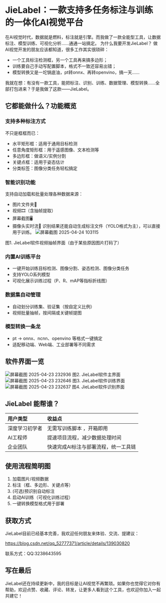 # JieLabel：一款支持多任务标注与训练的一体化AI视觉平台
  在AI视觉时代，数据就是燃料，标注就是引擎。而我做了一款全能型工具，让数据标注、模型训练、可视化分析……通通一站搞定。
  为什么我要开发JieLabel？
做AI视觉开发的朋友应该都知道，很多工作其实很琐碎：
* 一个工具标注检测框，另一个工具再来搞多边形；
* 训练要自己手动写配置脚本，格式不一致还容易出错；
* 模型转换又是一坨锅底油，pt转onnx、再转openvino，搞一天……

我就在想：有没有一款工具，能把标注、识别、训练、数据管理、模型转换……全部打包进来？于是我做了这款——JieLabel。
## 它都能做什么？功能概览
### 支持多种标注方式
不只是框框而已：
* 水平矩形框：适用于通用目标检测
* 任意角度矩形框：用于遥感图像、文本检测等
* 多边形框：做语义/实例分割
* 关键点框：适用于姿态估计
* 分类标签：图像分类任务轻松搞定

### 智能识别功能
支持自动加载和批量处理各种数据来源：
* 图片文件夹📂
* 视频🎞️（含抽帧提取）
* 屏幕截图🖥️
* 摄像头实时流🎥
识别结果还能自动生成标注文件（YOLO格式为主），可以直接用于训练。
![屏幕截图 2025-04-24 103115](https://github.com/user-attachments/assets/a99bacaa-2aa5-4706-a128-a38c61498cb8)

图1. JieLabel软件视频抽帧界面（由于某些原因图片打码了）
### 内置AI训练平台
* 一键开始训练目标检测、图像分割、姿态检测、图像分类任务
* 支持YOLO系列模型
* 可视化展示训练过程（P、R、mAP等指标折线图）

### 数据集自动管理
* 自动划分训练集、验证集（按自定义比例）
* 视频批量抽帧，按间隔或关键帧提图

### 模型转换一条龙
* pt → onnx、ncnn、openvino 等格式一键搞定
* 适配移动端、Web端、工业部署等不同需求
   
## 软件界面一览
![屏幕截图 2025-04-23 232936](https://github.com/user-attachments/assets/ee3825c2-a55c-4e03-87ee-cecd0aab6801)
图2. JieLabel软件主界面
![屏幕截图 2025-04-23 232646](https://github.com/user-attachments/assets/60efa040-0ba2-4608-b705-d8c6c41850f4)
图3. JieLabel软件训练界面
![屏幕截图 2025-04-23 232637](https://github.com/user-attachments/assets/9728422b-9d62-4e0d-83e9-98512aefe4a6)
图4. JieLabel软件识别界面

## JieLabel 能帮谁？
| 用户类型 | 收益点 |
|:------|:------|
| 深度学习初学者 | 无需写训练脚本 	，开箱即用 | 
| AI工程师 | 提速项目流程，减少数据处理时间  | 
| 企业团队 | 快速完成AI标注与部署流程，统一工具链  | 

## 使用流程简明图
1. 加载图片/视频数据
2. 标注（框、多边形、关键点等）
3. (可选)预识别自动标注
4. 启动AI训练（可视化训练过程）
5. 一键转换模型格式用于部署
## 获取方式
JieLabel目前已经基本完善，我欢迎任何朋友来体验、交流、提建议：

https://blog.csdn.net/qq_52777371/article/details/139030820

联系方式：QQ:3238643595

## 写在最后
JieLabel还在持续更新中，我的目标是让AI视觉不再繁琐。如果你也觉得它对你有帮助，欢迎点赞、收藏、评论、转发，让更多人看到这个工具，也欢迎你加入一起共建它！













